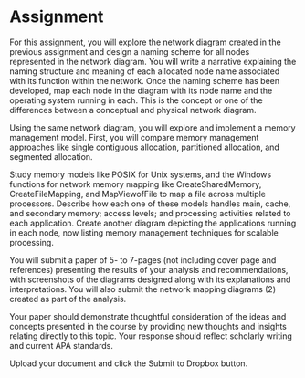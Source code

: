 # Assignment

For this assignment, you will explore the network diagram created in the previous assignment and design a naming scheme for all nodes represented in the network diagram. You will write a narrative explaining the naming structure and meaning of each allocated node name associated with its function within the network. Once the naming scheme has been developed, map each node in the diagram with its node name and the operating system running in each. This is the concept or one of the differences between a conceptual and physical network diagram.

Using the same network diagram, you will explore and implement a memory management model. First, you will compare memory management approaches like single contiguous allocation, partitioned allocation, and segmented allocation.

Study memory models like POSIX for Unix systems, and the Windows functions for network memory mapping like CreateSharedMemory, CreateFileMapping, and MapViewofFile to map a file across multiple processors. Describe how each one of these models handles main, cache, and secondary memory; access levels; and processing activities related to each application. Create another diagram depicting the applications running in each node, now listing memory management techniques for scalable processing.

You will submit a paper of 5- to 7-pages (not including cover page and references) presenting the results of your analysis and recommendations, with screenshots of the diagrams designed along with its explanations and interpretations. You will also submit the network mapping diagrams (2) created as part of the analysis.

Your paper should demonstrate thoughtful consideration of the ideas and concepts presented in the course by providing new thoughts and insights relating directly to this topic. Your response should reflect scholarly writing and current APA standards.

Upload your document and click the Submit to Dropbox button.

